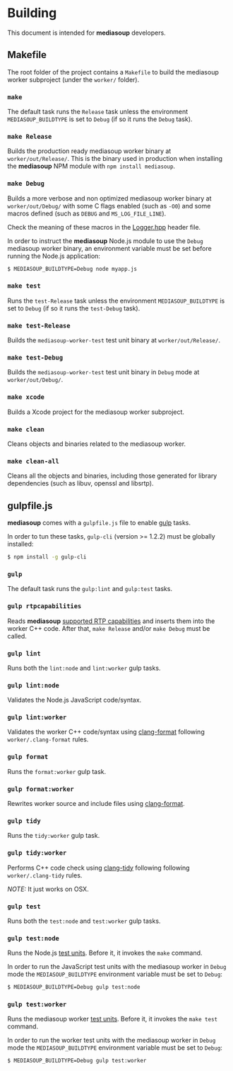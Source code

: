 # Building

This document is intended for **mediasoup** developers.


## Makefile

The root folder of the project contains a `Makefile` to build the mediasoup worker subproject (under the `worker/` folder).

### `make`

The default task runs the `Release` task unless the environment `MEDIASOUP_BUILDTYPE` is set to `Debug` (if so it runs the `Debug` task).

### `make Release`

Builds the production ready mediasoup worker binary at `worker/out/Release/`. This is the binary used in production when installing the **mediasoup** NPM module with `npm install mediasoup`.

### `make Debug`

Builds a more verbose and non optimized mediasoup worker binary at `worker/out/Debug/` with some C flags enabled (such as `-O0`) and some macros defined (such as `DEBUG` and `MS_LOG_FILE_LINE`).

Check the meaning of these macros in the [Logger.hpp](worker/include/Logger.hpp) header file.

In order to instruct the **mediasoup** Node.js module to use the `Debug` mediasoup worker binary, an environment variable must be set before running the Node.js application:

```bash
$ MEDIASOUP_BUILDTYPE=Debug node myapp.js
```

### `make test`

Runs the `test-Release` task unless the environment `MEDIASOUP_BUILDTYPE` is set to `Debug` (if so it runs the `test-Debug` task).

### `make test-Release`

Builds the `mediasoup-worker-test` test unit binary at `worker/out/Release/`.

### `make test-Debug`

Builds the `mediasoup-worker-test` test unit binary in `Debug` mode at `worker/out/Debug/`.

### `make xcode`

Builds a Xcode project for the mediasoup worker subproject.

### `make clean`

Cleans objects and binaries related to the mediasoup worker.

### `make clean-all`

Cleans all the objects and binaries, including those generated for library dependencies (such as libuv, openssl and libsrtp).


## gulpfile.js

**mediasoup** comes with a `gulpfile.js` file to enable [gulp](https://www.npmjs.com/package/gulp) tasks.

In order to tun these tasks, `gulp-cli` (version >= 1.2.2) must be globally installed:

```bash
$ npm install -g gulp-cli
```

### `gulp`

The default task runs the `gulp:lint` and `gulp:test` tasks.

### `gulp rtpcapabilities`

Reads **mediasoup** [supported RTP capabilities](https://github.com/versatica/mediasoup/blob/master/lib/supportedRtpCapabilities.js) and inserts them into the worker C++ code. After that, `make Release` and/or `make Debug` must be called.

### `gulp lint`

Runs both the `lint:node` and `lint:worker` gulp tasks.

### `gulp lint:node`

Validates the Node.js JavaScript code/syntax.

### `gulp lint:worker`

Validates the worker C++ code/syntax using [clang-format](https://clang.llvm.org/docs/ClangFormat.html) following `worker/.clang-format` rules.

### `gulp format`

Runs the `format:worker` gulp task.

### `gulp format:worker`

Rewrites worker source and include files using [clang-format](https://clang.llvm.org/docs/ClangFormat.html).

### `gulp tidy`

Runs the `tidy:worker` gulp task.

### `gulp tidy:worker`

Performs C++ code check using [clang-tidy](http://clang.llvm.org/extra/clang-tidy/) following following `worker/.clang-tidy` rules.

*NOTE:* It just works on OSX.

### `gulp test`

Runs both the `test:node` and `test:worker` gulp tasks.

### `gulp test:node`

Runs the Node.js [test units](test/). Before it, it invokes the `make` command.

In order to run the JavaScript test units with the mediasoup worker in `Debug` mode the `MEDIASOUP_BUILDTYPE` environment variable must be set to `Debug`:

```bash
$ MEDIASOUP_BUILDTYPE=Debug gulp test:node
```

### `gulp test:worker`

Runs the mediasoup worker [test units](worker/test/). Before it, it invokes the `make test` command.

In order to run the worker test units with the mediasoup worker in `Debug` mode the `MEDIASOUP_BUILDTYPE` environment variable must be set to `Debug`:

```bash
$ MEDIASOUP_BUILDTYPE=Debug gulp test:worker
```
